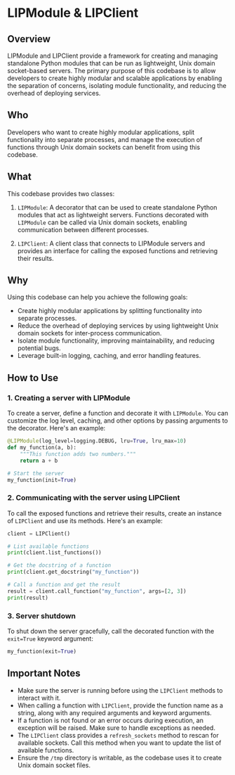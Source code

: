 # LIPModule & LIPClient

## Overview

LIPModule and LIPClient provide a framework for creating and managing standalone Python modules that can be run as lightweight, Unix domain socket-based servers. The primary purpose of this codebase is to allow developers to create highly modular and scalable applications by enabling the separation of concerns, isolating module functionality, and reducing the overhead of deploying services.

## Who

Developers who want to create highly modular applications, split functionality into separate processes, and manage the execution of functions through Unix domain sockets can benefit from using this codebase.

## What

This codebase provides two classes:

1. `LIPModule`: A decorator that can be used to create standalone Python modules that act as lightweight servers. Functions decorated with `LIPModule` can be called via Unix domain sockets, enabling communication between different processes.

2. `LIPClient`: A client class that connects to LIPModule servers and provides an interface for calling the exposed functions and retrieving their results.

## Why

Using this codebase can help you achieve the following goals:

- Create highly modular applications by splitting functionality into separate processes.
- Reduce the overhead of deploying services by using lightweight Unix domain sockets for inter-process communication.
- Isolate module functionality, improving maintainability, and reducing potential bugs.
- Leverage built-in logging, caching, and error handling features.

## How to Use

### 1. Creating a server with LIPModule

To create a server, define a function and decorate it with `LIPModule`. You can customize the log level, caching, and other options by passing arguments to the decorator. Here's an example:

```python
@LIPModule(log_level=logging.DEBUG, lru=True, lru_max=10)
def my_function(a, b):
    """This function adds two numbers."""
    return a + b

# Start the server
my_function(init=True)
```

### 2. Communicating with the server using LIPClient

To call the exposed functions and retrieve their results, create an instance of `LIPClient` and use its methods. Here's an example:

```python
client = LIPClient()

# List available functions
print(client.list_functions())

# Get the docstring of a function
print(client.get_docstring("my_function"))

# Call a function and get the result
result = client.call_function("my_function", args=[2, 3])
print(result)
```

### 3. Server shutdown

To shut down the server gracefully, call the decorated function with the `exit=True` keyword argument:

```python
my_function(exit=True)
```

## Important Notes

- Make sure the server is running before using the `LIPClient` methods to interact with it.
- When calling a function with `LIPClient`, provide the function name as a string, along with any required arguments and keyword arguments.
- If a function is not found or an error occurs during execution, an exception will be raised. Make sure to handle exceptions as needed.
- The `LIPClient` class provides a `refresh_sockets` method to rescan for available sockets. Call this method when you want to update the list of available functions.
- Ensure the `/tmp` directory is writable, as the codebase uses it to create Unix domain socket files.